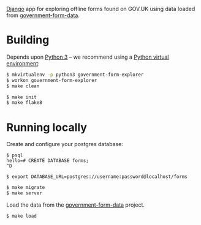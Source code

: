 [Django](https://www.djangoproject.com/) app for exploring offline forms found on GOV.UK using data
loaded from [government-form-data](https://github.com/openregister/government-form-data).

# Building

Depends upon [Python 3](http://install.python-guide.org)
– we recommend using a [Python virtual environment](http://virtualenvwrapper.readthedocs.org/en/latest/):

```sh
$ mkvirtualenv -p python3 government-form-explorer
$ workon government-form-explorer
$ make clean

$ make init
$ make flake8
```

# Running locally

Create and configure your postgres database:

```
$ psql
hello=# CREATE DATABASE forms;
^D

$ export DATABASE_URL=postgres://username:password@localhost/forms
```

```sh
$ make migrate
$ make server
```

Load the data from the [government-form-data](https://github.com/openregister/government-form-data) project.

```sh
$ make load
```
